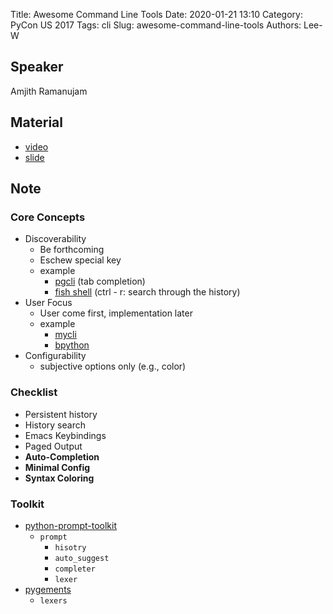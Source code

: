 Title:  Awesome Command Line Tools
Date: 2020-01-21 13:10
Category: PyCon US 2017
Tags: cli
Slug: awesome-command-line-tools
Authors: Lee-W

## Speaker
Amjith Ramanujam

## Material
* [video](https://www.youtube.com/watch?v=hJhZhLg3obk&feature=youtu.be)
* [slide](https://speakerdeck.com/pycon2017/amjith-ramanujam-awesome-command-line-tools)

## Note

### Core Concepts
* Discoverability
    * Be forthcoming
    * Eschew special key
    * example
        * [pgcli](https://www.pgcli.com/) (tab completion)
        * [fish shell](https://fishshell.com/) (ctrl - r: search through the history)
* User Focus
    * User come first, implementation later
    * example
        * [mycli](https://www.mycli.net/)
        * [bpython](https://bpython-interpreter.org/)
* Configurability
    * subjective options only (e.g., color)

### Checklist
* Persistent history
* History search
* Emacs Keybindings
* Paged Output
* **Auto-Completion**
* **Minimal Config**
* **Syntax Coloring**

### Toolkit
* [python-prompt-toolkit](https://github.com/prompt-toolkit/python-prompt-toolkit)
    * `prompt`
        * `hisotry`
        * `auto_suggest`
        * `completer`
        * `lexer`
* [pygements](https://pygments.org/)
    * `lexers`
